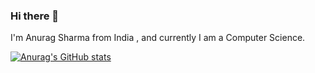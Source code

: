 ### Hi there 👋

I'm Anurag Sharma from India , and currently I am a Computer Science.

[![Anurag's GitHub stats](https://github-readme-stats.vercel.app/api?username=anuragsharma)](https://github.com/anuraghazra/github-readme-stats)
